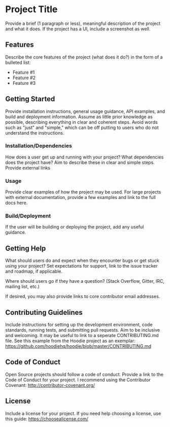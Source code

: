 # Project Title

Provide a brief (1 paragraph or less), meaningful description of the project and what it does. If the project has a UI, include a screenshot as well.

## Features

Describe the core features of the project (what does it do?) in the form of a bulleted list:

- Feature #1
- Feature #2
- Feature #3

## Getting Started

Provide installation instructions, general usage guidance, API examples, and build and deployment information. Assume as little prior knowledge as possible, describing everything in clear and coherent steps. Avoid words such as "just" and "simple," which can be off putting to users who do not understand the instructions.

### Installation/Dependencies

How does a user get up and running with your project? What dependencies does the project have? Aim to describe these in clear and simple steps. Provide external links

### Usage

Provide clear examples of how the project may be used. For large projects with external documentation, provide a few examples and link to the full docs here.

### Build/Deployment

If the user will be building or deploying the project, add any useful guidance.

## Getting Help

What should users do and expect when they encounter bugs or get stuck using your project? Set expectations for support, link to the issue tracker and roadmap, if applicable.

Where should users go if they have a question? (Stack Overflow, Gitter, IRC, mailing list, etc.)

If desired, you may also provide links to core contributor email addresses.

## Contributing Guidelines

Include instructions for setting up the development environment, code standards, running tests, and submitting pull requests. Aim to be inclusive and welcoming. It may be useful to link to a seperate CONTRIBUTING.md file. See this example from the Hoodie project as an exemplar: https://github.com/hoodiehq/hoodie/blob/master/CONTRIBUTING.md

## Code of Conduct

Open Source projects should follow a code of conduct. Provide a link to the Code of Conduct for your project. I recommend using the Contributor Covenant: http://contributor-covenant.org/

## License

Include a license for your project. If you need help choosing a license, use this guide: https://choosealicense.com/
